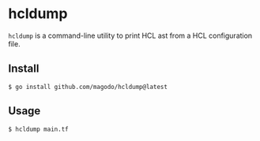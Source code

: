 # hcldump

`hcldump` is a command-line utility to print HCL ast from a HCL configuration file.

## Install

`$ go install github.com/magodo/hcldump@latest`

## Usage

`$ hcldump main.tf`
